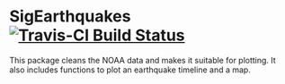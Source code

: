 # SigEarthquakes [![Travis-CI Build Status](https://travis-ci.org/EAVWing/SigEarthquakes.svg?branch=master)](https://travis-ci.org/EAVWing/SigEarthquakes)

This package cleans the NOAA data and makes it suitable for plotting.  It also includes functions to plot an earthquake timeline and a map.

